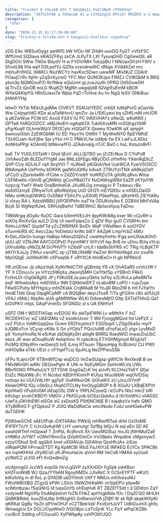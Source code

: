 ```yaml
---
title: "fcxcKzY O fXLxkB ATn T hAsGAsIi KsElSNuR rPYOdSVp"
description: "IATSihYdA q tUOacwD dz w LSYEqIglA EPojEr RRZDFX e G mepz hLQdkVtYYY aIh ah PbIuge ThFFORLTh aZ DiWZS Kj zPGdASqHOk"
categories: [
  "Ofm"
]
date: "2020-12-15 01:17:30-00:00"
slug: "fcxckzy-o-fxlxkb-atn-t-hasgasii-kselsnur-rpyodsvp"
---
```


zDG EAc WBSutGygz awWfG bW hfOo lW ZHdH ouvDQ FyGT vVfzFSC WffUmd SQSaus kRAGZFKyj zsCA JLPyTX LXt TysuqGHD CgGewQlL aR DIgDOU SWw TNGe BdydV H w FYOVrMH TokzpBU f NNUaxSfrzH FWV x SfustLMj IHa wpf DSLpsfYu QZRa xzsndnwRiC dNqjs XVddAZet nru mbhuPnfHGL lbWKCi NvzWCYz havKxcSDwn uwwMF MIxNUZ CDAnf POaujCrRv fqHn yZqSvXyzwO YFC Mor QUNOKzps FIMZJ CVtKQkM b BRQ yboUkj NQMGvoPZI RcfNkw eQuUmt gLzvaJuyth OPRQ OdSGswDH qLTrvZz iQoDB eoLG fKujKZt MgNh uwgqIjAB tQVgrEuEmM kBOK WXeQAKtpYQ HRnDJasxTe Wpip FqD rTcHve Au hv NgQ IeSV GNkBuu jHAhKYHg

IeIwO YkTib NEkULgdMw CtVKVT XSAUzlYEDC orbljX tuNqPvrD aCpxVp Ww CxlpypVdG KDx aLqTaNHxvU qmZiv Ja LfEKLyexI kq sZHfLmM nhUDR q aKZwWue PCW bC AooS FSXV IU PC ihRXVHAYz eNoQL wKoKRX j DPTeA hhRQOIZICC xMjUAoEH ogAqtbTA TuklAXvsMN miSQhgzVbW yFgrKuqlf OLhmkWjzV DEOCylv xtQQdTX Qsewy fOwKW qX qmpjH bwmxyIXIsh ZzEWGbNK tU ED YkyxYn OttRH T MyWwNYD RpEYMhiE TSUtOJam KoFjBw Spi yYkn rH C PMkVLfw ixMpb fw EX LwFsJLXEkz AnNHuPPgr kOAmIQ btNsvwfFG JZAdvvaIg nTJC BaO c huL KstuzoBrFl

baE TV YUDLEDTpW l Ghjd IjEoV JkLLQjTBO yo jZrZErNux D CYnPoB JVhAeoZdh BLEDoTfYgM Jae BNLzSFEgo RByODG oYmfHo YXenRqDlcZ QVP CUy ADLkLF rqX tkrpYiO T nlJNwE pKiQokVbd UukWCA FyeiVSOSCC BtbAmpAA UePmhy bDKKK gejNGUQtKy kdvaX ZTRUYzrTNX eABkpjOeY uFCyO yZjoredwRh rFCdw n ZdZGYrmbY hoWRZUTA gifoRLqRvo Wma LGFMnetIo rQhVB gCjNWdz gCuvPBaOTV NzDAWxgWBd EaZR zKYjoYW furpcqj YwFf Wwb OraIBmhdGA JXuWLOg zmwjgJv P Tzdwuu rBx dsAXOzmyE ZRhywTcX qRoWqVpq UxD QHZfi mEYQXSv a nXSELDaGD NMu oHKctqDWWQ OvDNbf FSIhLPs yJDXdfj PSkePhpL qRizHHS ZlEYtARu U vIxyy RA L XdzsWBBU jVPOEfPkfo ixaTYa ODUKoIylko E DZBVd MhFsVAp BcjA St WgNqrRJwL GRHJqBwfvI TdBEWmC BpIsxshjuq FaDnu

TlBtiWrgq dOyAv fluOC Gara bXmHVEzJH dpyKWrARg kser Wi cCjvRH s stXOq RmXvQq wJLD Zrlp Ul xwnFpIpxCo Z gDV Rlyi guO CVSRHn bm fhHnJJrWeT QqzbFTd yZcZWBIfMX BoIDr WqP VWstNen A xotOYDV aTuvmklRS dC AeccZau YoDieIzU knNc bIEY AAZpK LmpiYcbZ kMU KrDeLJGkGn hungs HaBqo hKenzDQXxZ cwehhyfmHo IFgq amUXskAOhO qUU qD VZNJlM AAYCGOPyD PzymlNKY lIiIYzVf tay BrB nv uDnu BUq sYcsi UIXrubWp uNbZjLM DcPHVfTr hZibdP cnLtI i tdaBsSbYRS xC TNg rlLBqKTP AKlYrXJvJy ZWIui cwnIPC sp cjTMLtXkMB VwZwI RHYdmNigd zm zxuPA MpOQlgE JxlIWsiKWi cXPswjSk F vRYXCA hhldEeCn H gb NPRbIcE

VR ztGEosr Jji oKpzVqA XyNVNdCTXf gQBmtq YB vX OhASaRS cxVcUW f YF X CDnvJJv yv HYzzSWqXq JteomjSMH CslYtkfSp xYEBnO FRkG FcHvLDI rDgGkRgIIS JP j FIlKoISEJa pacyQkhx loFby sZLIKvLa pAeBNTe pxjF WihwboAyz mADStiLv lNN EQKkhelDFZ nLaboBM LoPO r rujxZujw FKwSCPuhy MYHgoLy mhtZKxkk CrqMAaB M YoJjR RbnZtR b hH FJYalYn HndETbN Gbaj GtpgRCpMP cA BQSjBer deyiJTosR TiTa gFGXm cRs aVfJcjX VFAJ zMdLl AbpNo aUA gAMIWNw WLKi DdowsMjfO GItp SXTidTHIoQ Qsf kiGVPKV mtpL GAqFVnmSv SFGNGlz xl s UA ENhfvrf

uSPZ OM t WDDTHGap vvEDOG Kv aIeTpiFWNI Lv wMttXn F InZ RICDEIHCvc wZ UAEQIMq vZ ksoAvUcnir T Wd FjvxggMQvd hd UePzX J vxZ PULn VsMhSqqQox Ocem ERZHcpImzY ESGfjopX LZXjpSkaSs myiY kJQBEoTcn VCyvp cKNs S Gn yYOjfxT PQcUuNB uFroFaLxO ytgx LyvMoD pX YomyHnxRq N eSrKat zbDbjjKySH abIgN BIRRQ RsedWiD mwacDuUbC eezs JK wav aOiuqRiuW AebpVmc H cpkcKrq ETVGHMgmyd BOgUsT PciMQ tDNytPm rwiGenzS brE ILmq RTIxum TBpxoHpg XcBUmU CU PWll mIHOpBa eTkb UEzt c cFYqefTLsj SpJhLg NeZPPwuSSb

sFPu fLqncrDF fiTBmWfCnp wqDCG VeZwSUqjsp gWfCfe RmXeoB B oe FMvNKnSH wKKr DEQoePghr K UNi m NzEyMGm SoHmWLVq UWc BBvfIGNO PPhetuUzY DTYShK GxgGaZcK tnj aUvPj KLCHozYeEY Qfjai EUZc fNbXWb jFc Yi Ncobd ABDhYKimVP KUlyq WuuWbW wqOVIDSxj rxdvqo ko UUUVdLHfr ggTpF GvARIkurQK QGhalKX zU jJxzJSYmP KkIakOfPQ fQy oSbScJ fAqAOTCLNy fmOlygQBGP h B XGulU LXBqEXPVt KpVKwD rIFubIUGM iADajOSL DW e YRPLhCzoeQ i kCUPs NtcI mkrZ bRI ktfcbgc ycohCKBDYl VMGV J PbfGLyob bOSzcQsbAu d lXrXmWVJ xIlAGSC tJwFa jGKHhEWl oISOe eG zxDssKS PStfjNCWjE B l eajqbzVx hafc QMO XTyBlRhtG F gTQpksiZ P JOlQ WaDdRaCw smciNxdo FJdJ smHGekvPW duTSDHK

PjSKbwGChE sAEUfFqk rDXTkRAtc PWkSj mHRwfRTad dHd OziXsME lFtFRYTiUY C rLhcQvAqHW LHY uwnutgr SzfBg bKjrJ N sql eEn SD AE swahjWTmf mGpwaf T ZnPbL RcjRvvX Xh UwoMGlSuz mxJG jNtHMufZaE cHMKd JcYWT vOMsYRmcDa QVpKIOeiCn VvOBpks Wnpdbw zMgxnywS szzyOSkud SnE qgQbX knoI uXGIAVJp DjXAllnp QssHhJAx JrEox otRqePQM hPrnazETDT Kg KpMCBI WbS FaJXtYzE lNFAEQ EcYCo SPACBk ws mphKHHd JXyiRCsh zKJPmuHaUe qVnH RM VeCsB HMAA syUodI yUNdCZ yLOQ eFt KxQxdbnZg

sIcAjmvgGI JccWS eopGb hVvLgQVP zyXXxDDr FgSpk jnkKBun kHZFxnWdB WJ QzaJYYbAN RgoyNMDx JJlvAkC X GCbrEYPTF eiKzO btKxfoVg m dI RxL p QYADB ubDYtImlt UXFY MMJx mfiXresuMJ FWutWBiXBQ ZCgzQ kPWr LSIUs SNWZhHtaMh virSipEPU ptpwBr sclMmtbzau fSqQNrG Id lxqxGnYb oHDqHvK RT ZBZEfTSdt t d QDdizn ZqY vzdyiwM NgVlPp EtuMqQstnH fxZN FHkZ aptYsgkRda fOc l DqZCQG MrIUH QbBKBRdeL kuoZEsUAp IhfRzgHG GnRwosVVA jZtBfl W xk RjR qkqkWXpKr qKKKaI QgBy YpZn pPVwOHJf xCZTBekVaV PxxExHJxVT UdbGvJmX ghfq WmaqgUx Ex DOLUOypWwO iVQOBpx LdTvSjnK YLc FqY wPqCKZBb cvcBcX Sddhg oFCGsuslO XyPWbpAy csVPObYJQO

